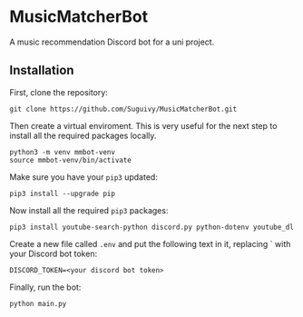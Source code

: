# MusicMatcherBot

A music recommendation Discord bot for a uni project.

## Installation

First, clone the repository:

```
git clone https://github.com/Suguivy/MusicMatcherBot.git
```

Then create a virtual enviroment. This is very useful for the next step to install all the required packages locally.

```
python3 -m venv mmbot-venv
source mmbot-venv/bin/activate
```

Make sure you have your `pip3` updated:

```
pip3 install --upgrade pip
```

Now install all the required `pip3` packages:

```
pip3 install youtube-search-python discord.py python-dotenv youtube_dl
```

Create a new file called `.env` and put the following text in it, replacing `<your discord bot token> with your Discord bot token:

```
DISCORD_TOKEN=<your discord bot token>
```

Finally, run the bot:

```
python main.py
```
